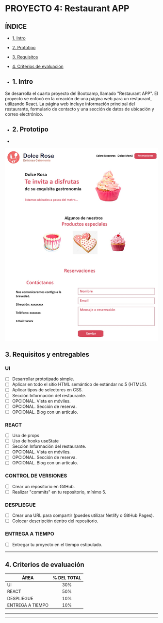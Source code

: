 # PROYECTO 4: Restaurant APP

## **ÍNDICE**

* [1. Intro](#1-intro)
* [2. Prototipo](#2-prototipo)
* [3. Requisitos](#3-requisitos-y-entregables)
* [4. Criterios de evaluación](#4-criterios-de-evaluaci%C3%B3n)

* ## 1. Intro
Se desarrolla el cuarto proyecto del Bootcamp, llamado "Restaurant APP". 
El proyecto se enfocó en la creación de una página web para un restaurant, utilizando React. La página web incluye información principal del restaurante, formulario de contacto y una sección de datos de ubicación y correo electrónico.

* ## 2. Prototipo
* 
![](./public/img/Prototipo_restaurantapp.jpg)

## 3. Requisitos y entregables

### UI
- [ ] Desarrollar prototipado simple.
- [ ] Aplicar en todo el sitio HTML semántico de estándar no.5 (HTML5).
- [ ] Aplicar tipos de selectores en CSS.
- [ ] Sección Información del restaurante.
- [ ] OPCIONAL. Vista en móviles.
- [ ] OPCIONAL. Sección de reserva.
- [ ] OPCIONAL. Blog con un artículo.

### REACT
- [ ] Uso de props
- [ ] Uso de hooks useState
- [ ] Sección Información del restaurante.
- [ ] OPCIONAL. Vista en móviles.
- [ ] OPCIONAL. Sección de reserva.
- [ ] OPCIONAL. Blog con un artículo.

### CONTROL DE VERSIONES
- [ ] Crear un repositorio en GitHub.
- [ ] Realizar "commits" en tu repositorio, mínimo 5.

### DESPLIEGUE
- [ ] Crear una URL para compartir (puedes utilizar Netlify o GitHub Pages).
- [ ] Colocar descripción dentro del repositorio.

### ENTREGA A TIEMPO
- [ ] Entregar tu proyecto en el tiempo estipulado.

****

## 4. Criterios de evaluación

| ÁREA       | % DEL TOTAL |
| ------------- |:-------------:|
| UI      | 30%     |
| REACT      | 50%     |
| DESPLIEGUE | 10%      |
| ENTREGA A TIEMPO | 10%      |

****


****

